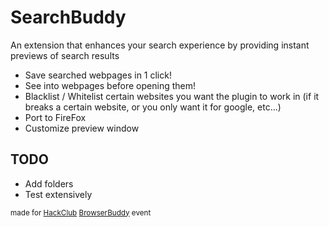 # SearchBuddy

An extension that enhances your search experience by providing instant previews of search results

- Save searched webpages in 1 click!
- See into webpages before opening them!
- Blacklist / Whitelist certain websites you want the plugin to work in (if it breaks a certain website, or you only want it for google, etc...)
- Port to FireFox
- Customize preview window

## TODO

- Add folders
- Test extensively

<sub>made for [HackClub](https://hackclub.com) [BrowserBuddy](https://browserbuddy.hackclub.com) event</sub>
